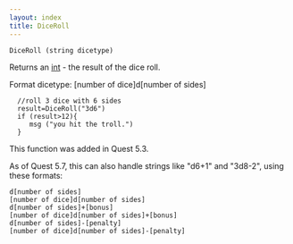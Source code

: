 ```yaml
---
layout: index
title: DiceRoll
---
```


    DiceRoll (string dicetype)

Returns an [int](../../types/int.html) - the result of the dice roll.

Format dicetype: [number of dice]d[number of sides]

      //roll 3 dice with 6 sides
      result=DiceRoll("3d6")
      if (result>12){
         msg ("you hit the troll.")
      } 

This function was added in Quest 5.3.

As of Quest 5.7, this can also handle strings like "d6+1" and "3d8-2", using these formats:

```
d[number of sides]
[number of dice]d[number of sides]
d[number of sides]+[bonus]
[number of dice]d[number of sides]+[bonus]
d[number of sides]-[penalty]
[number of dice]d[number of sides]-[penalty]
```